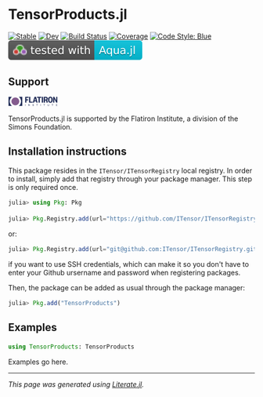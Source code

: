 # TensorProducts.jl

[![Stable](https://img.shields.io/badge/docs-stable-blue.svg)](https://itensor.github.io/TensorProducts.jl/stable/)
[![Dev](https://img.shields.io/badge/docs-dev-blue.svg)](https://itensor.github.io/TensorProducts.jl/dev/)
[![Build Status](https://github.com/ITensor/TensorProducts.jl/actions/workflows/Tests.yml/badge.svg?branch=main)](https://github.com/ITensor/TensorProducts.jl/actions/workflows/Tests.yml?query=branch%3Amain)
[![Coverage](https://codecov.io/gh/ITensor/TensorProducts.jl/branch/main/graph/badge.svg)](https://codecov.io/gh/ITensor/TensorProducts.jl)
[![Code Style: Blue](https://img.shields.io/badge/code%20style-blue-4495d1.svg)](https://github.com/invenia/BlueStyle)
[![Aqua](https://raw.githubusercontent.com/JuliaTesting/Aqua.jl/master/badge.svg)](https://github.com/JuliaTesting/Aqua.jl)

## Support

<picture>
  <source media="(prefers-color-scheme: dark)" width="20%" srcset="docs/src/assets/CCQ-dark.png">
  <img alt="Flatiron Center for Computational Quantum Physics logo." width="20%" src="docs/src/assets/CCQ.png">
</picture>

TensorProducts.jl is supported by the Flatiron Institute, a division of the Simons Foundation.

## Installation instructions

This package resides in the `ITensor/ITensorRegistry` local registry.
In order to install, simply add that registry through your package manager.
This step is only required once.
```julia
julia> using Pkg: Pkg

julia> Pkg.Registry.add(url="https://github.com/ITensor/ITensorRegistry")
```
or:
```julia
julia> Pkg.Registry.add(url="git@github.com:ITensor/ITensorRegistry.git")
```
if you want to use SSH credentials, which can make it so you don't have to enter your Github ursername and password when registering packages.

Then, the package can be added as usual through the package manager:

```julia
julia> Pkg.add("TensorProducts")
```

## Examples

````julia
using TensorProducts: TensorProducts
````

Examples go here.

---

*This page was generated using [Literate.jl](https://github.com/fredrikekre/Literate.jl).*


